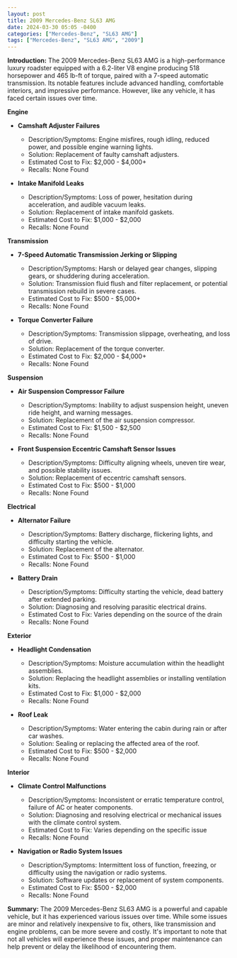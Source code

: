 ```yaml
---
layout: post
title: 2009 Mercedes-Benz SL63 AMG
date: 2024-03-30 05:05 -0400
categories: ["Mercedes-Benz", "SL63 AMG"]
tags: ["Mercedes-Benz", "SL63 AMG", "2009"]
---
```

**Introduction:**
The 2009 Mercedes-Benz SL63 AMG is a high-performance luxury roadster equipped with a 6.2-liter V8 engine producing 518 horsepower and 465 lb-ft of torque, paired with a 7-speed automatic transmission. Its notable features include advanced handling, comfortable interiors, and impressive performance. However, like any vehicle, it has faced certain issues over time.

**Engine**

* **Camshaft Adjuster Failures**
    * Description/Symptoms: Engine misfires, rough idling, reduced power, and possible engine warning lights.
    * Solution: Replacement of faulty camshaft adjusters.
    * Estimated Cost to Fix: $2,000 - $4,000+
    * Recalls: None Found

* **Intake Manifold Leaks**
    * Description/Symptoms: Loss of power, hesitation during acceleration, and audible vacuum leaks.
    * Solution: Replacement of intake manifold gaskets.
    * Estimated Cost to Fix: $1,000 - $2,000
    * Recalls: None Found

**Transmission**

* **7-Speed Automatic Transmission Jerking or Slipping**
    * Description/Symptoms: Harsh or delayed gear changes, slipping gears, or shuddering during acceleration.
    * Solution: Transmission fluid flush and filter replacement, or potential transmission rebuild in severe cases.
    * Estimated Cost to Fix: $500 - $5,000+
    * Recalls: None Found

* **Torque Converter Failure**
    * Description/Symptoms: Transmission slippage, overheating, and loss of drive.
    * Solution: Replacement of the torque converter.
    * Estimated Cost to Fix: $2,000 - $4,000+
    * Recalls: None Found

**Suspension**

* **Air Suspension Compressor Failure**
    * Description/Symptoms: Inability to adjust suspension height, uneven ride height, and warning messages.
    * Solution: Replacement of the air suspension compressor.
    * Estimated Cost to Fix: $1,500 - $2,500
    * Recalls: None Found

* **Front Suspension Eccentric Camshaft Sensor Issues**
    * Description/Symptoms: Difficulty aligning wheels, uneven tire wear, and possible stability issues.
    * Solution: Replacement of eccentric camshaft sensors.
    * Estimated Cost to Fix: $500 - $1,000
    * Recalls: None Found

**Electrical**

* **Alternator Failure**
    * Description/Symptoms: Battery discharge, flickering lights, and difficulty starting the vehicle.
    * Solution: Replacement of the alternator.
    * Estimated Cost to Fix: $500 - $1,000
    * Recalls: None Found

* **Battery Drain**
    * Description/Symptoms: Difficulty starting the vehicle, dead battery after extended parking.
    * Solution: Diagnosing and resolving parasitic electrical drains.
    * Estimated Cost to Fix: Varies depending on the source of the drain
    * Recalls: None Found

**Exterior**

* **Headlight Condensation**
    * Description/Symptoms: Moisture accumulation within the headlight assemblies.
    * Solution: Replacing the headlight assemblies or installing ventilation kits.
    * Estimated Cost to Fix: $1,000 - $2,000
    * Recalls: None Found

* **Roof Leak**
    * Description/Symptoms: Water entering the cabin during rain or after car washes.
    * Solution: Sealing or replacing the affected area of the roof.
    * Estimated Cost to Fix: $500 - $2,000
    * Recalls: None Found

**Interior**

* **Climate Control Malfunctions**
    * Description/Symptoms: Inconsistent or erratic temperature control, failure of AC or heater components.
    * Solution: Diagnosing and resolving electrical or mechanical issues with the climate control system.
    * Estimated Cost to Fix: Varies depending on the specific issue
    * Recalls: None Found

* **Navigation or Radio System Issues**
    * Description/Symptoms: Intermittent loss of function, freezing, or difficulty using the navigation or radio systems.
    * Solution: Software updates or replacement of system components.
    * Estimated Cost to Fix: $500 - $2,000
    * Recalls: None Found

**Summary:**
The 2009 Mercedes-Benz SL63 AMG is a powerful and capable vehicle, but it has experienced various issues over time. While some issues are minor and relatively inexpensive to fix, others, like transmission and engine problems, can be more severe and costly. It's important to note that not all vehicles will experience these issues, and proper maintenance can help prevent or delay the likelihood of encountering them.
